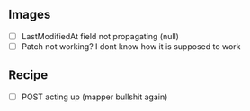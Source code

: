 ## Images
- [ ] LastModifiedAt field not propagating (null)
- [ ] Patch not working? I dont know how it is supposed to work

## Recipe
- [ ] POST acting up (mapper bullshit again)

